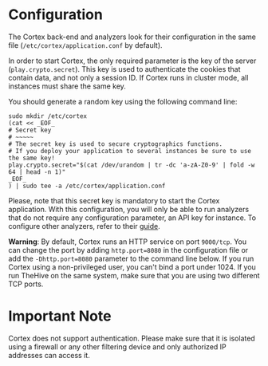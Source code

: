 # Configuration

The Cortex back-end and analyzers look for their configuration in the same file (`/etc/cortex/application.conf` by default).

In order to start Cortex, the only required parameter is the key of the server (`play.crypto.secret`). This key is used
to authenticate the cookies that contain data, and not only a session ID. If Cortex runs in cluster mode, all instances must
share the same key.

You should generate a random key using the following command line:

```
sudo mkdir /etc/cortex
(cat << _EOF_
# Secret key
# ~~~~~
# The secret key is used to secure cryptographics functions.
# If you deploy your application to several instances be sure to use the same key!
play.crypto.secret="$(cat /dev/urandom | tr -dc 'a-zA-Z0-9' | fold -w 64 | head -n 1)"
_EOF_
) | sudo tee -a /etc/cortex/application.conf

```

Please, note that this secret key is mandatory to start the Cortex application. With this configuration, you will only be
able to run analyzers that do not require any configuration parameter, an API key for instance. To configure other
analyzers, refer to their [guide](../installation/analyzers.md).

**Warning**: By default, Cortex runs an HTTP service on port `9000/tcp`. You can change the port by adding
`http.port=8080` in the configuration file or add the `-Dhttp.port=8080` parameter to the command line below. If you run
Cortex using a non-privileged user, you can't bind a port under 1024. If you run TheHive on the same system, make sure that you
are using two different TCP ports.

# Important Note
Cortex does not support authentication. Please make sure that it is isolated using a firewall or any other filtering device and only authorized IP addresses can access it.
